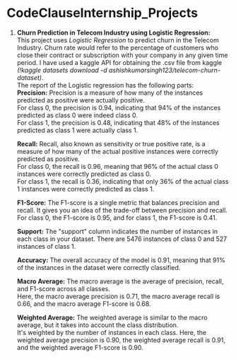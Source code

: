 # CodeClauseInternship_Projects
1. **Churn Prediction in Telecom Industry using Logistic Regression:**\
   This project uses _Logistic Regression_ to predict churn in the Telecom Industry. Churn rate would refer to the percentage of customers who close their contract or
   subscription with your company in any given time period. I have used a kaggle API for obtaining the .csv file from kaggle *(!kaggle datasets download -d ashishkumarsingh123/telecom-churn-dataset)*.\
   The report of the Logistic regression has the following parts:\
   **Precision:** Precision is a measure of how many of the instances predicted as positive were actually positive.\
   For class 0, the precision is 0.94, indicating that 94% of the instances predicted as class 0 were indeed class 0.\
   For class 1, the precision is 0.48, indicating that 48% of the instances predicted as class 1 were actually class 1.

   **Recall:** Recall, also known as sensitivity or true positive rate, is a measure of how many of the actual positive instances were correctly predicted as positive.\
   For class 0, the recall is 0.96, meaning that 96% of the actual class 0 instances were correctly predicted as class 0.\
   For class 1, the recall is 0.36, indicating that only 36% of the actual class 1 instances were correctly predicted as class 1.

   **F1-Score:** The F1-score is a single metric that balances precision and recall. It gives you an idea of the trade-off between precision and recall.\
   For class 0, the F1-score is 0.95, and for class 1, the F1-score is 0.41.
   
   **Support:** The "support" column indicates the number of instances in each class in your dataset. There are 5476 instances of class 0 and 527 instances of class 1.

   **Accuracy:** The overall accuracy of the model is 0.91, meaning that 91% of the instances in the dataset were correctly classified.

   **Macro Average:** The macro average is the average of precision, recall, and F1-score across all classes.\
   Here, the macro average precision is 0.71, the macro average recall is 0.66, and the macro average F1-score is 0.68.

   **Weighted Average:** The weighted average is similar to the macro average, but it takes into account the class distribution.\
   It's weighted by the number of instances in each class. Here, the weighted average precision is 0.90, the weighted average recall is 0.91, and the weighted average F1-score is 0.90.
